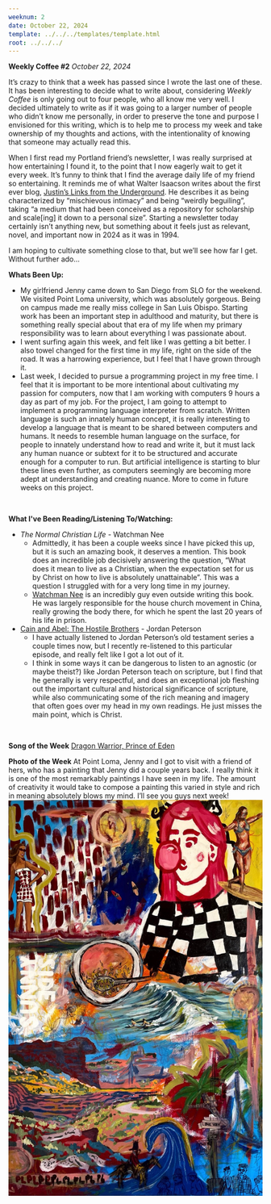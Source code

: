 ```yaml
---
weeknum: 2
date: October 22, 2024
template: ../../../templates/template.html
root: ../../../
---
```

**Weekly Coffee #2**
*October 22, 2024*

It’s crazy to think that a week has passed since I wrote the last one of these. It has been interesting to decide what to write about, considering *Weekly Coffee* is only going out to four people, who all know me very well. I decided ultimately to write as if it was going to a larger number of people who didn’t know me personally, in order to preserve the tone and purpose I envisioned for this writing, which is to help me to process my week and take ownership of my thoughts and actions, with the intentionality of knowing that someone may actually read this.

When I first read my Portland friend’s newsletter, I was really surprised at how entertaining I found it, to the point that I now eagerly wait to get it every week. It’s funny to think that I find the average daily life of my friend so entertaining. It reminds me of what Walter Isaacson writes about the first ever blog, [Justin’s Links from the Underground](https://en.wikipedia.org/wiki/Justin_Hall). He describes it as being characterized by “mischievous intimacy” and being “weirdly beguiling”, taking “a medium that had been conceived as a repository for scholarship and scale\[ing\] it down to a personal size”. Starting a newsletter today certainly isn’t anything new, but something about it feels just as relevant, novel, and important now in 2024 as it was in 1994.

I am hoping to cultivate something close to that, but we’ll see how far I get. Without further ado...
<br>

**Whats Been Up:**

- My girlfriend Jenny came down to San Diego from SLO for the weekend. We visited Point Loma university, which was absolutely gorgeous. Being on campus made me really miss college in San Luis Obispo. Starting work has been an important step in adulthood and maturity, but there is something really special about that era of my life when my primary responsibility was to learn about everything I was passionate about.
- I went surfing again this week, and felt like I was getting a bit better. I also towel changed for the first time in my life, right on the side of the road. It was a harrowing experience, but I feel that I have grown through it.
- Last week, I decided to pursue a programming project in my free time. I feel that it is important to be more intentional about cultivating my passion for computers, now that I am working with computers 9 hours a day as part of my job. For the project, I am going to attempt to implement a programming language interpreter from scratch. Written language is such an innately human concept, it is really interesting to develop a language that is meant to be shared between computers and humans. It needs to resemble human language on the surface, for people to innately understand how to read and write it, but it must lack any human nuance or subtext for it to be structured and accurate enough for a computer to run. But artificial intelligence is starting to blur these lines even further, as computers seemingly are becoming more adept at understanding and creating nuance. More to come in future weeks on this project.
<br>

**What I've Been Reading/Listening To/Watching:**

- *The Normal Christian Life* - Watchman Nee
    - Admittedly, it has been a couple weeks since I have picked this up, but it is such an amazing book, it deserves a mention. This book does an incredible job decisively answering the question, “What does it mean to live as a Christian, when the expectation set for us by Christ on how to live is absolutely unattainable”. This was a question I struggled with for a very long time in my journey.
    - [Watchman Nee](https://en.wikipedia.org/wiki/Watchman_Nee) is an incredibly guy even outside writing this book. He was largely responsible for the house church movement in China, really growing the body there, for which he spent the last 20 years of his life in prison.
- [Cain and Abel: The Hostile Brothers](https://open.spotify.com/episode/31jJIkOf01JPPEg4Nv3B1S?si=bT8RUGyUTzumVIGcKArsUw) - Jordan Peterson
    - I have actually listened to Jordan Peterson’s old testament series a couple times now, but I recently re-listened to this particular episode, and really felt like I got a lot out of it.
    - I think in some ways it can be dangerous to listen to an agnostic (or maybe theist?) like Jordan Peterson teach on scripture, but I find that he generally is very respectful, and does an exceptional job fleshing out the important cultural and historical significance of scripture, while also communicating some of the rich meaning and imagery that often goes over my head in my own readings. He just misses the main point, which is Christ.
<br>

**Song of the Week**
[Dragon Warrior, Prince of Eden](https://open.spotify.com/track/4F5ov1uSPGAiPkjmaSgo2p?si=VYSyTMgKSzOqwc0_DIQ5Yw)

**Photo of the Week**
At Point Loma, Jenny and I got to visit with a friend of hers, who has a painting that Jenny did a couple years back. I really think it is one of the most remarkably paintings I have seen in my life. The amount of creativity it would take to compose a painting this varied in style and rich in meaning absolutely blows my mind. I’ll see you guys next week!
![Jenny Picture](../../../assets/images/wk1_jenny.jpeg)
